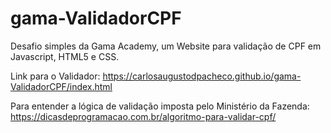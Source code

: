 # gama-ValidadorCPF
Desafio simples da Gama Academy, um Website para validação de CPF em Javascript, HTML5 e CSS.

Link para o Validador: https://carlosaugustodpacheco.github.io/gama-ValidadorCPF/index.html

Para entender a lógica de validação imposta pelo Ministério da Fazenda:
https://dicasdeprogramacao.com.br/algoritmo-para-validar-cpf/

